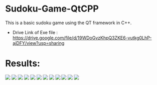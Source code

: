 # Sudoku-Game-QtCPP
This is a basic sudoku game using the QT framework in C++.
- Drive Link of Exe file : <a target="_blank" href="https://drive.google.com/file/d/19WDoGvzKhpQ3ZKE6-vutkg0LhP-ajDFY/view?usp=sharing" >https://drive.google.com/file/d/19WDoGvzKhpQ3ZKE6-vutkg0LhP-ajDFY/view?usp=sharing</a>
# Results:
<img src="https://raw.githubusercontent.com/Kalika37/Sudoku-Game-QtCPP/refs/heads/main/1.PNG">
<img src="https://raw.githubusercontent.com/Kalika37/Sudoku-Game-QtCPP/refs/heads/main/2.PNG">
<img src="https://raw.githubusercontent.com/Kalika37/Sudoku-Game-QtCPP/refs/heads/main/3.PNG">
<img src="https://raw.githubusercontent.com/Kalika37/Sudoku-Game-QtCPP/refs/heads/main/4.PNG">
<img src="https://raw.githubusercontent.com/Kalika37/Sudoku-Game-QtCPP/refs/heads/main/5.PNG">
<img src="https://raw.githubusercontent.com/Kalika37/Sudoku-Game-QtCPP/refs/heads/main/11.PNG">
<img src="https://raw.githubusercontent.com/Kalika37/Sudoku-Game-QtCPP/refs/heads/main/6.PNG">
<img src="https://raw.githubusercontent.com/Kalika37/Sudoku-Game-QtCPP/refs/heads/main/12.PNG">
<img src="https://raw.githubusercontent.com/Kalika37/Sudoku-Game-QtCPP/refs/heads/main/7.PNG">
<img src="https://raw.githubusercontent.com/Kalika37/Sudoku-Game-QtCPP/refs/heads/main/8.PNG">
<img src="https://raw.githubusercontent.com/Kalika37/Sudoku-Game-QtCPP/refs/heads/main/9.PNG">
<img src="https://raw.githubusercontent.com/Kalika37/Sudoku-Game-QtCPP/refs/heads/main/10.PNG">



